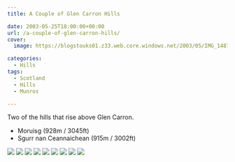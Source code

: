 ```yaml
---
title: A Couple of Glen Carron Hills

date: 2003-05-25T18:00:00+00:00
url: /a-couple-of-glen-carron-hills/
cover: 
  image: https://blogstouks01.z33.web.core.windows.net/2003/05/IMG_1487-1.jpg

categories:
  - Hills
tags:
  - Scotland
  - Hills
  - Munros

---
```

Two of the hills that rise above Glen Carron.

* Moruisg (928m / 3045ft)
* Sgurr nan Ceannaichean (915m / 3002ft)

![](https://blogstouks01.z33.web.core.windows.net/2023/08/IMG_1490.jpg)
![](https://blogstouks01.z33.web.core.windows.net/2023/08/IMG_1482.jpg)
![](https://blogstouks01.z33.web.core.windows.net/2023/08/IMG_1483.jpg)
![](https://blogstouks01.z33.web.core.windows.net/2023/08/IMG_1484.jpg)
![](https://blogstouks01.z33.web.core.windows.net/2023/08/IMG_1485.jpg)
![](https://blogstouks01.z33.web.core.windows.net/2023/08/IMG_1486.jpg)
![](https://blogstouks01.z33.web.core.windows.net/2023/08/IMG_1487.jpg)
![](https://blogstouks01.z33.web.core.windows.net/2023/08/IMG_1488.jpg)
![](https://blogstouks01.z33.web.core.windows.net/2023/08/IMG_1489.jpg)
